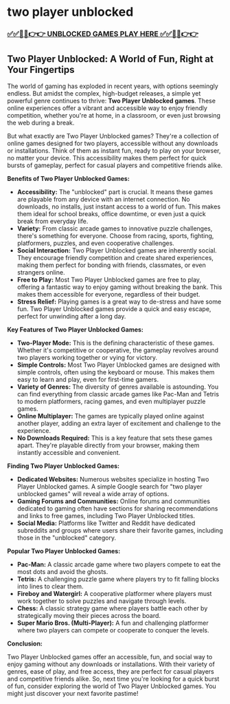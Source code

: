 # two player unblocked

### [✅✅🔴🔴👉👉 UNBLOCKED GAMES PLAY HERE ✅✅🔴🔴👉👉](https://topstoryindia.com)

## Two Player Unblocked: A World of Fun, Right at Your Fingertips

The world of gaming has exploded in recent years, with options seemingly endless. But amidst the complex, high-budget releases, a simple yet powerful genre continues to thrive: **Two Player Unblocked games**. These online experiences offer a vibrant and accessible way to enjoy friendly competition, whether you're at home, in a classroom, or even just browsing the web during a break. 

But what exactly are Two Player Unblocked games? They're a collection of online games designed for two players, accessible without any downloads or installations. Think of them as instant fun, ready to play on your browser, no matter your device. This accessibility makes them perfect for quick bursts of gameplay, perfect for casual players and competitive friends alike. 

**Benefits of Two Player Unblocked Games:**

* **Accessibility:** The "unblocked" part is crucial. It means these games are playable from any device with an internet connection. No downloads, no installs, just instant access to a world of fun. This makes them ideal for school breaks, office downtime, or even just a quick break from everyday life.
* **Variety:** From classic arcade games to innovative puzzle challenges, there's something for everyone. Choose from racing, sports, fighting, platformers, puzzles, and even cooperative challenges. 
* **Social Interaction:** Two Player Unblocked games are inherently social. They encourage friendly competition and create shared experiences, making them perfect for bonding with friends, classmates, or even strangers online. 
* **Free to Play:** Most Two Player Unblocked games are free to play, offering a fantastic way to enjoy gaming without breaking the bank. This makes them accessible for everyone, regardless of their budget. 
* **Stress Relief:**  Playing games is a great way to de-stress and have some fun. Two Player Unblocked games provide a quick and easy escape, perfect for unwinding after a long day.

**Key Features of Two Player Unblocked Games:**

* **Two-Player Mode:** This is the defining characteristic of these games. Whether it's competitive or cooperative, the gameplay revolves around two players working together or vying for victory.
* **Simple Controls:** Most Two Player Unblocked games are designed with simple controls, often using the keyboard or mouse. This makes them easy to learn and play, even for first-time gamers.
* **Variety of Genres:** The diversity of genres available is astounding. You can find everything from classic arcade games like Pac-Man and Tetris to modern platformers, racing games, and even multiplayer puzzle games.
* **Online Multiplayer:** The games are typically played online against another player, adding an extra layer of excitement and challenge to the experience. 
* **No Downloads Required:** This is a key feature that sets these games apart. They're playable directly from your browser, making them instantly accessible and convenient.

**Finding Two Player Unblocked Games:**

* **Dedicated Websites:** Numerous websites specialize in hosting Two Player Unblocked games. A simple Google search for "two player unblocked games" will reveal a wide array of options.
* **Gaming Forums and Communities:**  Online forums and communities dedicated to gaming often have sections for sharing recommendations and links to free games, including Two Player Unblocked titles.
* **Social Media:**  Platforms like Twitter and Reddit have dedicated subreddits and groups where users share their favorite games, including those in the "unblocked" category.

**Popular Two Player Unblocked Games:**

* **Pac-Man:**  A classic arcade game where two players compete to eat the most dots and avoid the ghosts.
* **Tetris:**  A challenging puzzle game where players try to fit falling blocks into lines to clear them.
* **Fireboy and Watergirl:** A cooperative platformer where players must work together to solve puzzles and navigate through levels.
* **Chess:**  A classic strategy game where players battle each other by strategically moving their pieces across the board.
* **Super Mario Bros. (Multi-Player):** A fun and challenging platformer where two players can compete or cooperate to conquer the levels.

**Conclusion:**

Two Player Unblocked games offer an accessible, fun, and social way to enjoy gaming without any downloads or installations. With their variety of genres, ease of play, and free access, they are perfect for casual players and competitive friends alike. So, next time you're looking for a quick burst of fun, consider exploring the world of Two Player Unblocked games. You might just discover your next favorite pastime! 
